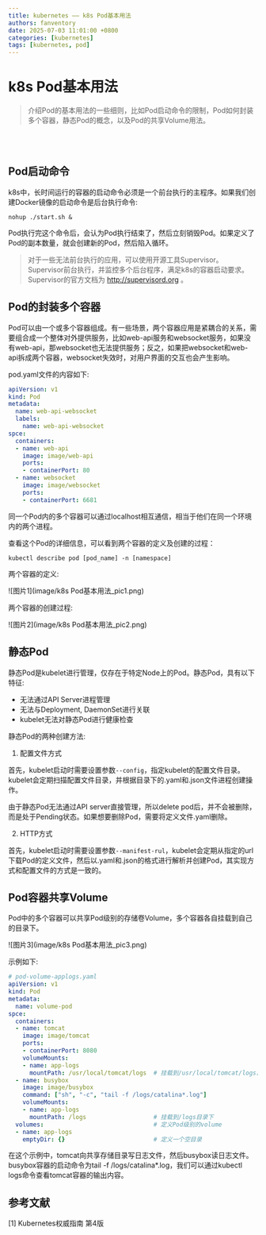 ```yaml
---
title: kubernetes —— k8s Pod基本用法
authors: fanventory
date: 2025-07-03 11:01:00 +0800
categories: [kubernetes]
tags: [kubernetes, pod]
---
```


# k8s Pod基本用法
> 介绍Pod的基本用法的一些细则，比如Pod启动命令的限制，Pod如何封装多个容器，静态Pod的概念，以及Pod的共享Volume用法。

<br>
<br>

## Pod启动命令

k8s中，长时间运行的容器的启动命令必须是一个前台执行的主程序。如果我们创建Docker镜像的启动命令是后台执行命令:

```
nohup ./start.sh &
```

Pod执行完这个命令后，会认为Pod执行结束了，然后立刻销毁Pod。如果定义了Pod的副本数量，就会创建新的Pod，然后陷入循环。

> 对于一些无法前台执行的应用，可以使用开源工具Supervisor。Supervisor前台执行，并监控多个后台程序，满足k8s的容器启动要求。Supervisor的官方文档为 http://supervisord.org 。

## Pod的封装多个容器

Pod可以由一个或多个容器组成。有一些场景，两个容器应用是紧耦合的关系，需要组合成一个整体对外提供服务，比如web-api服务和websocket服务，如果没有web-api，那websocket也无法提供服务；反之，如果把websocket和web-api拆成两个容器，websocket失效时，对用户界面的交互也会产生影响。

pod.yaml文件的内容如下:

```yaml
apiVersion: v1
kind: Pod
metadata:
  name: web-api-websocket
  labels:
    name: web-api-websocket
spce:
  containers:
  - name: web-api
    image: image/web-api
    ports:
    - containerPort: 80
  - name: websocket
    image: image/websocket
    ports:
    - containerPort: 6681
```

同一个Pod内的多个容器可以通过localhost相互通信，相当于他们在同一个环境内的两个进程。

查看这个Pod的详细信息，可以看到两个容器的定义及创建的过程：

```shell
kubectl describe pod [pod_name] -n [namespace]
```

两个容器的定义:

![图片1](image/k8s Pod基本用法_pic1.png)

两个容器的创建过程:

![图片2](image/k8s Pod基本用法_pic2.png)

## 静态Pod

静态Pod是kubelet进行管理，仅存在于特定Node上的Pod。静态Pod，具有以下特征: 
+ 无法通过API Server进程管理
+ 无法与Deployment, DaemonSet进行关联
+ kubelet无法对静态Pod进行健康检查

静态Pod的两种创建方法:

1. 配置文件方式

首先，kubelet启动时需要设置参数`--config`，指定kubelet的配置文件目录。kubelet会定期扫描配置文件目录，并根据目录下的.yaml和.json文件进程创建操作。

由于静态Pod无法通过API server直接管理，所以delete pod后，并不会被删除，而是处于Pending状态。如果想要删除Pod，需要将定义文件.yaml删除。

2. HTTP方式

首先，kubelet启动时需要设置参数`--manifest-rul`，kubelet会定期从指定的url下载Pod的定义文件，然后以.yaml和.json的格式进行解析并创建Pod，其实现方式和配置文件的方式是一致的。

## Pod容器共享Volume

Pod中的多个容器可以共享Pod级别的存储卷Volume，多个容器各自挂载到自己的目录下。

![图片3](image/k8s Pod基本用法_pic3.png)

示例如下:

```yaml
# pod-volume-applogs.yaml
apiVersion: v1
kind: Pod
metadata:
  name: volume-pod
spce:
  containers:
  - name: tomcat
    image: image/tomcat
    ports:
    - containerPort: 8080
    volumeMounts:
    - name: app-logs
      mountPath: /usr/local/tomcat/logs  # 挂载到/usr/local/tomcat/logs目录下
  - name: busybox
    image: image/busybox
    command: ["sh", "-c", "tail -f /logs/catalina*.log"]
    volumeMounts:
    - name: app-logs
      mountPath: /logs                   # 挂载到/logs目录下
  volumes:                               # 定义Pod级别的volume
  - name: app-logs
    emptyDir: {}                         # 定义一个空目录
```

在这个示例中，tomcat向共享存储目录写日志文件，然后busybox读日志文件。busybox容器的启动命令为tail -f /logs/catalina*.log，我们可以通过kubectl logs命令查看tomcat容器的输出内容。

## 参考文献

[1] Kubernetes权威指南 第4版
